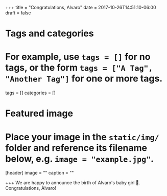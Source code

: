 +++
title = "Congratulations, Alvaro"
date = 2017-10-26T14:51:10-06:00
draft = false

# Tags and categories
# For example, use `tags = []` for no tags, or the form `tags = ["A Tag", "Another Tag"]` for one or more tags.
tags = []
categories = []

# Featured image
# Place your image in the `static/img/` folder and reference its filename below, e.g. `image = "example.jpg"`.
[header]
image = ""
caption = ""

+++
We are happy to announce the birth of Alvaro's baby girl :baby:. Congratulations, Alvaro! 
